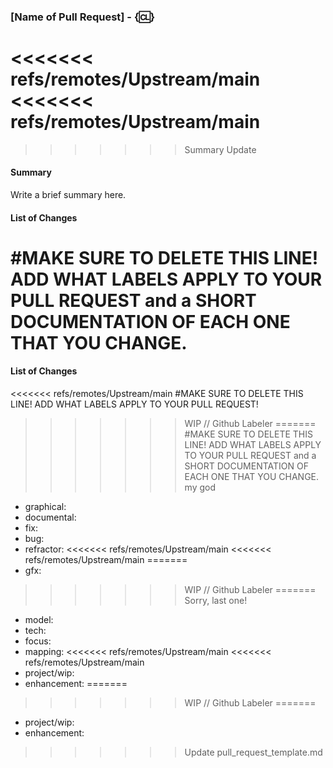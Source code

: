 ### [Name of Pull Request] - {:cl:}

<<<<<<< refs/remotes/Upstream/main
<<<<<<< refs/remotes/Upstream/main
=======
>>>>>>> Summary Update
#### Summary

Write a brief summary here.

#### List of Changes

#MAKE SURE TO DELETE THIS LINE! ADD WHAT LABELS APPLY TO YOUR PULL REQUEST and a SHORT DOCUMENTATION OF EACH ONE THAT YOU CHANGE.
=======
#### List of Changes

<<<<<<< refs/remotes/Upstream/main
#MAKE SURE TO DELETE THIS LINE! ADD WHAT LABELS APPLY TO YOUR PULL REQUEST!
>>>>>>> WIP // Github Labeler
=======
#MAKE SURE TO DELETE THIS LINE! ADD WHAT LABELS APPLY TO YOUR PULL REQUEST and a SHORT DOCUMENTATION OF EACH ONE THAT YOU CHANGE.
>>>>>>> my god

- graphical:
- documental:
- fix:
- bug:
- refractor:
<<<<<<< refs/remotes/Upstream/main
<<<<<<< refs/remotes/Upstream/main
=======
- gfx:
>>>>>>> WIP // Github Labeler
=======
>>>>>>> Sorry, last one!
- model:
- tech:
- focus:
- mapping:
<<<<<<< refs/remotes/Upstream/main
<<<<<<< refs/remotes/Upstream/main
- project/wip:
- enhancement:
=======
>>>>>>> WIP // Github Labeler
=======
- project/wip:
- enhancement:
>>>>>>> Update pull_request_template.md
